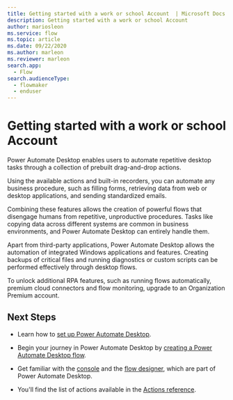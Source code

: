 ```yaml
---
title: Getting started with a work or school Account  | Microsoft Docs
description: Getting started with a work or school Account
author: mariosleon
ms.service: flow
ms.topic: article
ms.date: 09/22/2020
ms.author: marleon
ms.reviewer: marleon
search.app: 
  - Flow
search.audienceType: 
  - flowmaker
  - enduser
---
```


# Getting started with a work or school Account

Power Automate Desktop enables users to automate repetitive desktop tasks through a collection of prebuilt drag-and-drop actions.

Using the available actions and built-in recorders, you can automate any business procedure, such as filling forms, retrieving data from web or desktop applications, and sending standardized emails.

Combining these features allows the creation of powerful flows that disengage humans from repetitive, unproductive procedures. Tasks like copying data across different systems are common in business environments, and Power Automate Desktop can entirely handle them.

Apart from third-party applications, Power Automate Desktop allows the automation of integrated Windows applications and features. Creating backups of critical files and running diagnostics or custom scripts can be performed effectively through desktop flows.

To unlock additional RPA features, such as running flows automatically, premium cloud connectors and flow monitoring, upgrade to an Organization Premium account.

## Next Steps

- Learn how to [set up Power Automate Desktop](setup.md).

- Begin your journey in Power Automate Desktop by [creating a Power Automate Desktop flow](create-flow.md). 

- Get familiar with the [console](console.md) and the [flow designer](flow-designer.md), which are part of Power Automate Desktop. 

- You'll find the list of actions available in the [Actions reference](actions-reference.md).